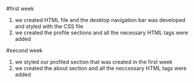 #first week
1. we created HTML file and the desktop navigation bar was developed and styled with the CSS file
2. we created the profile sections and all the necessary HTML tags were added

#second week
1. we styled our profiled section that was created in the first week 
2. we created the about section and all the neccessary HTML tags were added